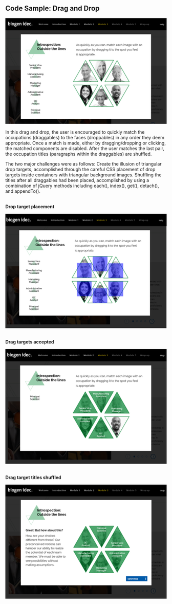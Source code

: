 <h2>Code Sample: Drag and Drop</h2>

<img src="https://github.com/gubbeleye/code-samples/blob/master/drag-drop/Capture.PNG" alt="" />

In this drag and drop, the user is encouraged to quickly match the occupations (draggables) to the faces (droppables) in any order they deem appropriate. Once a match is made, either by dragging/dropping or clicking, the matched components are disabled. After the user matches the last pair, the occupation titles (paragraphs within the draggables) are shuffled.

The two major challenges were as follows:
Create the illusion of triangular drop targets, accomplished through the careful CSS placement of drop targets inside containers with triangular background images.
Shuffling the titles after all draggables had been placed, accomplished by using a combination of jQuery methods including each(), index(), get(), detach(), and appendTo().
<br>
<br>
<p><b>Drop target placement</b></p>
<img src="https://github.com/gubbeleye/code-samples/blob/master/drag-drop/Capture2.PNG" alt="" />
<br>
<br>
<p><b>Drag targets accepted</b></p>
<img src="https://github.com/gubbeleye/code-samples/blob/master/drag-drop/Capture3.PNG" alt="" />
<br>
<br>
<p><b>Drag target titles shuffled</b></p>
<img src="https://github.com/gubbeleye/code-samples/blob/master/drag-drop/Capture4.PNG" alt="" />
